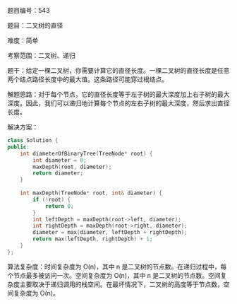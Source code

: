 题目编号：543

题目：二叉树的直径

难度：简单

考察范围：二叉树、递归

题干：给定一棵二叉树，你需要计算它的直径长度。一棵二叉树的直径长度是任意两个结点路径长度中的最大值。这条路径可能穿过根结点。

解题思路：对于每个节点，它的直径长度等于左子树的最大深度加上右子树的最大深度。因此，我们可以递归地计算每个节点的左右子树的最大深度，然后求出直径长度。

解决方案：

```cpp
class Solution {
public:
    int diameterOfBinaryTree(TreeNode* root) {
        int diameter = 0;
        maxDepth(root, diameter);
        return diameter;
    }
    
    int maxDepth(TreeNode* root, int& diameter) {
        if (!root) {
            return 0;
        }
        int leftDepth = maxDepth(root->left, diameter);
        int rightDepth = maxDepth(root->right, diameter);
        diameter = max(diameter, leftDepth + rightDepth);
        return max(leftDepth, rightDepth) + 1;
    }
};
```

算法复杂度：时间复杂度为 O(n)，其中 n 是二叉树的节点数。在递归过程中，每个节点最多被访问一次。空间复杂度为 O(n)，其中 n 是二叉树的节点数。空间复杂度主要取决于递归调用的栈空间。在最坏情况下，二叉树的高度等于节点数，空间复杂度为 O(n)。